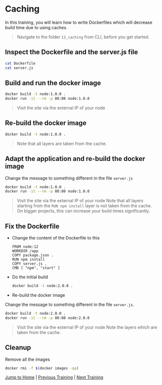 # Caching

In this training, you will learn how to write Dockerfiles which will decrease build time due to using caches.

>Navigate to the folder `13_caching` from CLI, before you get started.

## Inspect the Dockerfile and the server.js file

```bash
cat Dockerfile
cat server.js
```

## Build and run the docker image

```bash
docker build -t node:1.0.0 .
docker run -it --rm -p 80:80 node:1.0.0
```

>Visit the site via the external IP of your node

## Re-build the docker image

```bash
docker build -t node:1.0.0 .
```

>Note that all layers are taken from the cache.

## Adapt the application and re-build the docker image

Change the message to something different in the file `server.js`

```bash
docker build -t node:1.0.0 .
docker run -it --rm -p 80:80 node:1.0.0
```

>Visit the site via the external IP of your node
>Note that all layers starting from the `RUN npm install` layer is not taken from the cache. On bigger projects, this can increase your build times significantly.

## Fix the Dockerfile

* Change the content of the Dockerfile to this

  ```docker
  FROM node:12
  WORKDIR /app
  COPY package.json .
  RUN npm install
  COPY server.js .
  CMD [ "npm", "start" ]
  ```

* Do the initial build

  ```bash
  docker build -t node:2.0.0 .
  ```

* Re-build the docker image

Change the message to something different in the file `server.js`.

```bash
docker build -t node:2.0.0 .
docker run -it --rm -p 80:80 node:2.0.0
```

>Visit the site via the external IP of your node
>Note the layers which are taken from the cache.

## Cleanup

Remove all the images

```bash
docker rmi -f $(docker images -qa)
```

[Jump to Home](../README.md) | [Previous Training](../12_shell-vs-cmd-form-PID1/README.md) | [Next Training](../14_multistaged-builds/README.md)
